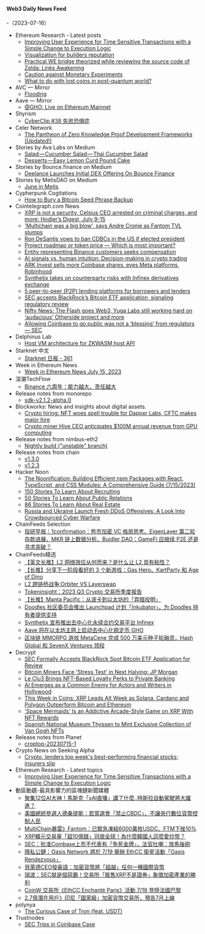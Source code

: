 #### Web3 Daily News Feed
-（2023-07-16）

- Ethereum Research - Latest posts
  - [Improving User Experience for Time Sensitive Transactions with a Simple Change to Execution Logic](https://ethresear.ch/t/improving-user-experience-for-time-sensitive-transactions-with-a-simple-change-to-execution-logic/16121/1)
  - [Visualization for builders reputation](https://ethresear.ch/t/visualization-for-builders-reputation/15959/14)
  - [Practical WE bridge theorized while reviewing the source code of Zelda: Links Awakening](https://ethresear.ch/t/practical-we-bridge-theorized-while-reviewing-the-source-code-of-zelda-links-awakening/16115/5)
  - [Caution against Monetary Experiments](https://ethresear.ch/t/caution-against-monetary-experiments/15769/5)
  - [What to do with lost coins in post-quantum world?](https://ethresear.ch/t/what-to-do-with-lost-coins-in-post-quantum-world/15703/8)
- AVC — Mirror
  - [Flooding](https://avc.mirror.xyz/gVPHNo6On8X4x52TfdXApQn1Y28k1sM9Ms0i3a01PFg)
- Aave — Mirror
  - [@GHO: Live on Ethereum Mainnet](https://aave.mirror.xyz/t7qcU668gSp9teT_SBhJb9_AVcbv8kpzvd0IpP39lBw)
- Shyrism
  - [CyberClip #38 失败恐惧症](https://shyrz.me/cyberclip-38-atychiphobia/)
- Celer Network
  - [The Pantheon of Zero Knowledge Proof Development Frameworks (Updated!)](https://blog.celer.network/2023/07/14/the-pantheon-of-zero-knowledge-proof-development-frameworks/)
- Stories by Ava Labs on Medium
  - [Salad — Cucumber Salad — Thai Cucumber Salad](https://medium.com/@avalabs/salad-cucumber-salad-thai-cucumber-salad-fec4064d6cb2?source=rss-2d09314f14e9------2)
  - [Desserts — Easy Lemon Curd Pound Cake](https://medium.com/@avalabs/desserts-easy-lemon-curd-pound-cake-66314d18b7e?source=rss-2d09314f14e9------2)
- Stories by Bounce.finance on Medium
  - [Deelance Launches Initial DEX Offering On Bounce Finance](https://bouncefinance.medium.com/deelance-launches-initial-dex-offering-on-bounce-finance-8cafa4d64b3a?source=rss-74b4e5aa79f6------2)
- Stories by MetisDAO on Medium
  - [June in Metis](https://metisdao.medium.com/june-in-metis-639a7b31f60f?source=rss-bd38879543ea------2)
- Cypherpunk Cogitations
  - [How to Bury a Bitcoin Seed Phrase Backup](https://blog.lopp.net/how-bury-bitcoin-seed-phrase-backup/)
- Cointelegraph.com News
  - [XRP is not a security, Celsius CEO arrested on criminal charges, and more: Hodler’s Digest, July 9-15](https://cointelegraph.com/magazine/xrp-is-not-a-security-celsius-ceo-arrested-on-criminal-charges-hodlers-digest-july-9-15/)
  - ['Multichain was a big blow', says Andre Cronje as Fantom TVL slumps](https://cointelegraph.com/news/multichain-was-a-big-blow-says-andre-cronje-as-fantom-tvl-slumps)
  - [Ron DeSantis vows to ban CDBCs in the US if elected president](https://cointelegraph.com/news/ron-desantis-vows-to-ban-cdbc-in-the-us)
  - [Project roadmap or token price — Which is most important?](https://cointelegraph.com/news/project-roadmap-or-token-price-which-is-most-important)
  - [Entity representing Binance customers seeks compensation](https://cointelegraph.com/news/binance-customers-represented-by-entity-citing-inadequate-representation)
  - [AI signals vs. human intuition: Decision-making in crypto trading](https://cointelegraph.com/news/ai-crypto-trading)
  - [ARK Invest sells more Coinbase shares, eyes Meta platforms, Robinhood](https://cointelegraph.com/news/ark-invest-sells-more-coinbase-shares-eyes-meta-platforms-robinhood)
  - [Synthetix takes on counterparty risks with Infinex derivatives exchange](https://cointelegraph.com/news/synthetix-takes-counterparty-risks-with-infinex-derivatives-exchange)
  - [5 peer-to-peer (P2P) lending platforms for borrowers and lenders](https://cointelegraph.com/news/5-p2p-lending-platforms)
  - [SEC accepts BlackRock’s Bitcoin ETF application, signaling regulatory review](https://cointelegraph.com/news/sec-accepts-black-rock-bitcoin-etf-application-signaling-regulatory-review)
  - [Nifty News: The Flash goes Web3, Yuga Labs still working hard on ‘audacious’ Otherside project and more](https://cointelegraph.com/news/nifty-news-the-flash-goes-web3-yuga-labs-still-working-hard-on-audacious-otherside-project-and-more)
  - [Allowing Coinbase to go public was not a ‘blessing’ from regulators — SEC](https://cointelegraph.com/news/allowing-coinbase-to-go-public-was-not-a-blessing-of-the-business-sec)
- Delphinus Lab
  - [Host VM architecture for ZKWASM host API](https://delphinuslab.com/2023/07/15/host-vm-architecture-for-zkwasm-host-api/)
- Starknet 中文
  - [Starknet 日报 - 361](https://starknetzh.substack.com/p/starknet-361)
- Week in Ethereum News
  - [Week in Ethereum News  July 15, 2023](https://weekinethereumnews.com/week-in-ethereum-news-july-15-2023/)
- 深潮TechFlow
  - [Binance 六周年：能力越大，责任越大](https://techflowpost.mirror.xyz/fX_xDGTh_S8KrkTio5l8d5Ycc2u8HemJwNMPzzFI5pI)
- Release notes from monorepo
  - [sdk-v2.1.2-alpha.0](https://github.com/connext/monorepo/releases/tag/sdk-v2.1.2-alpha.0)
- Blockworks: News and insights about digital assets.
  - [Crypto hiring: NFT woes spell trouble for Dapper Labs, CFTC makes major hire](https://blockworks.co/news/nft-woes-spell-trouble-for-dapper-labs)
  - [Crypto miner Hive CEO anticipates $100M annual revenue from GPU computing](https://blockworks.co/news/hive-anticipates-100m-revenue-gpu-computing)
- Release notes from nimbus-eth2
  - [Nightly build ("unstable" branch)](https://github.com/status-im/nimbus-eth2/releases/tag/nightly)
- Release notes from chain
  - [v1.3.0](https://github.com/KYVENetwork/chain/releases/tag/v1.3.0)
  - [v1.2.3](https://github.com/KYVENetwork/chain/releases/tag/v1.2.3)
- Hacker Noon
  - [The Noonification: Building Efficient npm Packages with React, TypeScript, and CSS Modules: A Comprehensive Guide (7/15/2023)](https://hackernoon.com/7-15-2023-noonification?source=rss)
  - [150 Stories To Learn About Recruiting](https://hackernoon.com/150-stories-to-learn-about-recruiting?source=rss)
  - [50 Stories To Learn About Public Relations](https://hackernoon.com/50-stories-to-learn-about-public-relations?source=rss)
  - [86 Stories To Learn About Real Estate](https://hackernoon.com/86-stories-to-learn-about-real-estate?source=rss)
  - [Russia and Ukraine Launch Fresh DDoS Offensives: A Look Into Crowdsourced Cyber Warfare](https://hackernoon.com/russia-and-ukraine-launch-fresh-ddos-offensives-a-look-into-crowdsourced-cyber-warfare?source=rss)
- ChainFeeds Selection
  - [投研早报｜1confirmation：熊市加密 VC 格局思考、EigenLayer 第二轮存款进展、MKR 链上数据分析、Buidler DAO：GameFi 应继续 P2E 还是寻求突破？](https://substack.chainfeeds.xyz/p/1confirmation-vc-eigenlayer-mkr-buidler)
- ChainFeeds精选
  - [【英文长推】L2 网络效应从何而来？是什么让 L2 具有粘性？](https://twitter.com/AlanaDLevin/status/1679948381349715968)
  - [【长推】分享下一阶段看好的 3 个新游戏：Gas Hero、KartParty 和 Age of Dino](https://twitter.com/FEIlXIE/status/1678980082592014336)
  - [L2 跨链桥战争∶Orbiter VS Layerswap](https://mp.weixin.qq.com/s/yKSDRDBr5PhAb-8YL9VMoQ)
  - [Tokeninsight：2023 Q3 Crypto 交易所季度报告](https://cn.tokeninsight.com/zh/research/reports/crypto-exchange-report-2023q2)
  - [【长推】Manta Pacific：从波卡到以太坊的「弃暗投明」](https://twitter.com/0x_Todd/status/1679785669919657984)
  - [Doodles 社区委员会推出 Launchpad 计划「Inkubator」，为 Doodles 持有者提供支持](https://inkubator.doodles.app/)
  - [Synthetix 宣布推出去中心化永续合约交易平台 Infinex](https://mirror.xyz/kain.eth/NHmuyvkRPXB4ck7R38v_ityer-VMZAaIwLGHu1hIDtE)
  - [Aave 将在以太坊主网上启动去中心化稳定币 GHO](https://app.aave.com/governance/proposal/?proposalId=268)
  - [区块链 MMORPG 游戏 MetaCene 完成 500 万美元种子轮融资，Hash Global 和 SevenX Ventures 领投](https://www.digitaljournal.com/pr/news/theexpresswire/metacene-s-seed-round-completed-with-portfolio-of-renowned-investors)
- Decrypt
  - [SEC Formally Accepts BlackRock Spot Bitcoin ETF Application for Review](https://decrypt.co/148752/sec-blackrock-spot-bitcoin-etf-application)
  - [Bitcoin Miners Face 'Stress Test' in Next Halving: JP Morgan](https://decrypt.co/148736/bitcoin-miners-face-stress-test-in-next-halving-jp-morgan)
  - [Le Clu3 Brings NFT-Based Loyalty Perks to Private Banking](https://decrypt.co/148743/le-clu3-brings-nft-based-loyalty-perks-private-banking)
  - [AI Emerges as a Common Enemy for Actors and Writers in Hollywood](https://decrypt.co/148720/ai-common-enemy-of-actors-and-writers-in-hollywood)
  - [This Week in Coins: XRP Leads Alt Week as Solana, Cardano and Polygon Outperform Bitcoin and Ethereum](https://decrypt.co/148715/this-week-in-coins-altcoins-xrp-solana-cardano-polygon-bitcoin-ethereum)
  - ['Space Mermaids' Is an Addictive Arcade-Style Game on XRP With NFT Rewards](https://decrypt.co/148677/space-mermaids-addictive-arcade-style-game-xrp-rewards)
  - [Spanish National Museum Thyssen to Mint Exclusive Collection of Van Gogh NFTs](https://decrypt.co/148582/olyverse-and-thyssen-museum-bring-van-gogh-masterpiecemetaverse)
- Release notes from Planet
  - [croptop-20230715-1](https://github.com/Planetable/Planet/releases/tag/croptop-20230715-1)
- Crypto News on Seeking Alpha
  - [Crypto, lenders top week's best-performing financial stocks; insurers slip](https://seekingalpha.com/news/3987814-crypto-lenders-top-weeks-best-performing-financial-stocks-insurers-slip?utm_source=feed_news_crypto&utm_medium=referral)
- Ethereum Research - Latest topics
  - [Improving User Experience for Time Sensitive Transactions with a Simple Change to Execution Logic](https://ethresear.ch/t/improving-user-experience-for-time-sensitive-transactions-with-a-simple-change-to-execution-logic/16121)
- 動區動趨-最具影響力的區塊鏈新聞媒體
  - [聚集12位AI大神！馬斯克「xAI直播」講了什麼..特斯拉自動駕駛將大躍進？](https://www.blocktempo.com/xai-twitter-spaces-chat-on-friday-july-14th/)
  - [美國總統參選人德桑提斯：若當選會「禁止CBDC」，不讓央行數位貨幣控制人民](https://www.blocktempo.com/ron-desantis-says-he-would-ban-cbdcs-if-elected-president/)
  - [MultiChain暴雷》Fantom：已緊急凍結6000萬枚USDC、FTM下挫10%](https://www.blocktempo.com/fantom-said-60-million-usdc-has-been-frozen-urgently/)
  - [XRP韓元交易量「超10億鎂」冠居全球！為什麼韓國人這麼愛炒幣？](https://www.blocktempo.com/why-do-koreans-love-to-speculate-so-much/)
  - [SEC：批准Coinbase上市不代表有「免死金牌」，法官吐嘲：放馬後砲](https://www.blocktempo.com/allowing-coinbase-to-go-public-was-not-a-blessing-of-the-business-sec/)
  - [隱私公鏈｜Oasis Network 將於 7/19 舉辦 EthCC 衛星活動「Oasis Rendezvous」](https://www.blocktempo.com/oasis-network-announces-ethcc-privacy-side-event-oasis-rendezvous/)
  - [貝萊德CEO發豪語：加密貨幣將「超越」任何一種國際貨幣](https://www.blocktempo.com/blackrock-ceo-says-crypto-will-transcend-international-currencies/)
  - [瑞波：SEC就是個惡霸！交易所「販售XRP不是證券」象徵加密產業的勝利](https://www.blocktempo.com/ripple-labs-ceo-brad-garlinghouse-says-that-a-federal-courts-decision-means-that-its-crypto-token-xrp-is-not-a-security/)
  - [CoinW 交易所《EthCC Enchanté Paris》活動 7/18 登陸法國巴黎](https://www.blocktempo.com/coinw-ethcc-enchante-paris-held-in-paris-france-on-7-8/)
  - [2.7億潛在用戶》印尼「國家級」加密貨幣交易所，預告7月上線](https://www.blocktempo.com/indonesian-officials-to-launch-cryptocurrency-exchange-this-month/)
- polynya
  - [The Curious Case of Tron (feat. USDT)](https://polynya.mirror.xyz/LY8-BIZQlw_NAtO-Uh9gQE2YeyhJPJf9yMV9_4N1KXs)
- Trustnodes
  - [SEC Trips in Coinbase Case](https://www.trustnodes.com/2023/07/15/sec-trips-in-coinbase-case)
